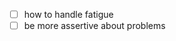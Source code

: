 -	[ ] how to handle fatigue 
-	[ ] be more assertive about problems
<!--stackedit_data:
eyJoaXN0b3J5IjpbLTI3NzQ2MTQ0OV19
-->